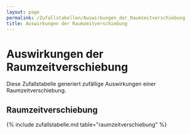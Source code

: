 ```yaml
---
layout: page
permalink: /Zufallstabellen/Auswirkungen_der_Raumzeitverschiebung
title: Auswirkungen der Raumzeitverschiebung
---
```


# Auswirkungen der Raumzeitverschiebung

Diese Zufallstabelle generiert zufällige Auswirkungen einer Raumzeitverschiebung.

<script type="text/javascript" src="{{ site.baseurl }}/assets/js/data_names.js"></script>
<script type="text/javascript" src="{{ site.baseurl }}/assets/js/zufallstabellen.js"></script>
<script type="text/javascript" src="{{ site.baseurl }}/assets/js/zufallsgenerator.js"></script>

## Raumzeitverschiebung

{% include zufallstabelle.md table="raumzeitverschiebung" %}
